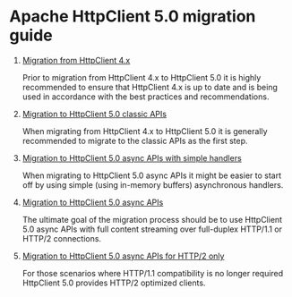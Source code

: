 # Apache HttpClient 5.0 migration guide

1. [Migration from HttpClient 4.x](preparation.md)

    Prior to migration from HttpClient 4.x to HttpClient 5.0 it is highly recommended to ensure 
    that HttpClient 4.x is up to date and is being used in accordance with the best practices 
    and recommendations.

1. [Migration to HttpClient 5.0 classic APIs](migration-to-classic.md)

    When migrating from HttpClient 4.x to HttpClient 5.0 it is generally recommended
    to migrate to the classic APIs as the first step.

1. [Migration to HttpClient 5.0 async APIs with simple handlers](migration-to-async-simple.md)

    When migrating to HttpClient 5.0 async APIs it might be easier to start off
    by using simple (using in-memory buffers) asynchronous handlers.

1. [Migration to HttpClient 5.0 async APIs](migration-to-async-streaming.md)

    The ultimate goal of the migration process should be to use HttpClient 5.0 async APIs 
    with full content streaming over full-duplex HTTP/1.1 or HTTP/2 connections.

1. [Migration to HttpClient 5.0 async APIs for HTTP/2 only](migration-to-async-http2.md)

    For those scenarios where HTTP/1.1 compatibility is no longer required HttpClient 5.0
    provides HTTP/2 optimized clients.
